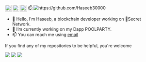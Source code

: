 <a href="https://discord.gg/8Q3BsnUujJ">
  <img align="left" alt="SecretNetwork's Discord" width="22px" src="https://raw.githubusercontent.com/peterthehan/peterthehan/master/assets/discord.svg" />
</a>
<a href="https://twitter.com/HaseebSaeed3000">
  <img align="left" alt="Haseeb Saeed | Twitter" width="22px" src="https://raw.githubusercontent.com/peterthehan/peterthehan/master/assets/twitter.svg" />
</a>
<a href="https://www.linkedin.com/in/haseebsaeed30000/">
  <img align="left" alt="Haseeb's LinkedIN" width="22px" src="https://raw.githubusercontent.com/peterthehan/peterthehan/master/assets/linkedin.svg" />
</a>
<a href=[email](mailto:haseebsyed30000@gmail.com)">
📫
</a>

<img src="https://komarev.com/ghpvc/?username=Haseeb30000" alt="https://github.com/Haseeb30000" />
<br />

- 👋 Hello, I'm Haseeb, a blockchain developer working on 🤫Secret Network.
- 🌊 I’m currently working on my Dapp POOLPARTY.
- 📫 You can reach me using [email](mailto:haseebsyed30000@gmail.com)
<!-- 
![Anurag's GitHub stats](https://github-readme-stats.vercel.app/api?username=Haseeb30000&show_icons=true&theme=dark)

![Top Langs](https://github-readme-stats.vercel.app/api/top-langs/?username=Haseeb30000&theme=dark) -->

If you find any of my repositories to be helpful, you're welcome

  <img src ="https://github-readme-stats.vercel.app/api?username=Haseeb30000&show_icons=true&count_private=true&theme=merko&hide_border=true&bg_color=00000000&hide_rank=true">
  <img src ="https://github-readme-stats.vercel.app/api/top-langs/?username=Haseeb30000&layout=compact&hide_border=true&theme=merko&bg_color=00000000&langs_count=8">
  <img src ="https://github-readme-streak-stats.herokuapp.com/?user=Haseeb30000&theme=merko&hide_border=true&background=FFFFFF00">
  <br>
  <br>
</p>



